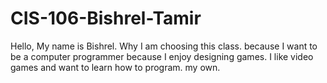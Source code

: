 # CIS-106-Bishrel-Tamir
Hello, My name is Bishrel. Why I am choosing this class. because I want to be a computer programmer because I enjoy designing games. I like video games and want to learn how to program. my own.
